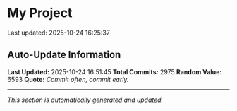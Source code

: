 # My Project


Last updated: 2025-10-24 16:25:37






































































































































































































































































































































































































































































































































































































































































































































































































































































































































































































































































































































































































































































































































































































































































































































































































































































































































































































































































































































































































































































































































































































































































































































































































































































































































































































































































































































































































































































































































































































































































































































































































































































































































































































































































































## Auto-Update Information

**Last Updated:** 2025-10-24 16:51:45
**Total Commits:** 2975
**Random Value:** 6593
**Quote:** _Commit often, commit early._

---
_This section is automatically generated and updated._